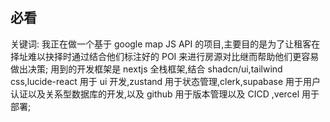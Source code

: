 ## 必看

关键词:
我正在做一个基于 google map JS API 的项目,主要目的是为了让租客在择址难以抉择时通过结合他们标注好的 POI 来进行房源对比继而帮助他们更容易做出决策;
用到的开发框架是 nextjs 全栈框架,结合 shadcn/ui,tailwind css,lucide-react 用于 ui 开发,zustand 用于状态管理,clerk,supabase 用于用户认证以及关系型数据库的开发,以及 github 用于版本管理以及 CICD ,vercel 用于部署;
